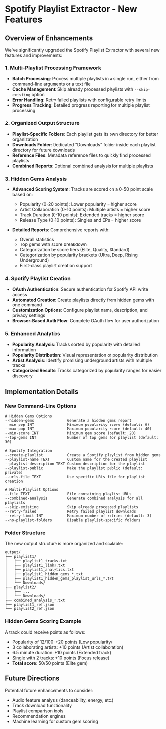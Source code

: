 # Spotify Playlist Extractor - New Features

## Overview of Enhancements

We've significantly upgraded the Spotify Playlist Extractor with several new features and improvements:

### 1. Multi-Playlist Processing Framework

- **Batch Processing**: Process multiple playlists in a single run, either from command-line arguments or a text file
- **Cache Management**: Skip already processed playlists with `--skip-existing` option
- **Error Handling**: Retry failed playlists with configurable retry limits
- **Progress Tracking**: Detailed progress reporting for multiple playlist processing

### 2. Organized Output Structure

- **Playlist-Specific Folders**: Each playlist gets its own directory for better organization
- **Downloads Folder**: Dedicated "Downloads" folder inside each playlist directory for future downloads
- **Reference Files**: Metadata reference files to quickly find processed playlists
- **Combined Reports**: Optional combined analysis for multiple playlists

### 3. Hidden Gems Analysis

- **Advanced Scoring System**: Tracks are scored on a 0-50 point scale based on:
  - Popularity (0-20 points): Lower popularity = higher score
  - Artist Collaboration (0-10 points): Multiple artists = higher score
  - Track Duration (0-10 points): Extended tracks = higher score
  - Release Type (0-10 points): Singles and EPs = higher score

- **Detailed Reports**: Comprehensive reports with:
  - Overall statistics
  - Top gems with score breakdown
  - Categorization by score tiers (Elite, Quality, Standard)
  - Categorization by popularity brackets (Ultra, Deep, Rising Underground)
  - First-class playlist creation support

### 4. Spotify Playlist Creation

- **OAuth Authentication**: Secure authentication for Spotify API write access
- **Automated Creation**: Create playlists directly from hidden gems with one command
- **Customization Options**: Configure playlist name, description, and privacy settings
- **Browser-Based Auth Flow**: Complete OAuth flow for user authorization

### 5. Enhanced Analytics

- **Popularity Analysis**: Tracks sorted by popularity with detailed information
- **Popularity Distribution**: Visual representation of popularity distribution
- **Artist Analysis**: Identify promising underground artists with multiple tracks
- **Categorized Results**: Tracks categorized by popularity ranges for easier discovery

## Implementation Details

### New Command-Line Options

```
# Hidden Gems Options
--hidden-gems               Generate a hidden gems report
--min-pop INT               Minimum popularity score (default: 0)
--max-pop INT               Maximum popularity score (default: 40)
--min-score INT             Minimum gem score (default: 20)
--top-gems INT              Number of top gems for playlist (default: 30)

# Spotify Integration
--create-playlist           Create a Spotify playlist from hidden gems
--playlist-name TEXT        Custom name for the created playlist
--playlist-description TEXT Custom description for the playlist
--playlist-public           Make the playlist public (default: private)
--urls-file TEXT            Use specific URLs file for playlist creation

# Multi-Playlist Options
--file TEXT                 File containing playlist URLs
--combined-analysis         Generate combined analysis for all playlists
--skip-existing             Skip already processed playlists
--retry-failed              Retry failed playlist downloads
--retry-limit INT           Maximum number of retries (default: 3)
--no-playlist-folders       Disable playlist-specific folders
```

### Folder Structure

The new output structure is more organized and scalable:

```
output/
├── playlist1/
│   ├── playlist1_tracks.txt
│   ├── playlist1_links.txt
│   ├── playlist1_analytics.txt
│   ├── playlist1_hidden_gems_*.txt
│   ├── playlist1_hidden_gems_playlist_urls_*.txt
│   └── Downloads/
├── playlist2/
│   ├── ...
│   └── Downloads/
├── combined_analysis_*.txt
├── playlist1_ref.json
└── playlist2_ref.json
```

### Hidden Gems Scoring Example

A track could receive points as follows:
- Popularity of 12/100: +20 points (Low popularity)
- 3 collaborating artists: +10 points (Artist collaboration)
- 6.5 minute duration: +10 points (Extended track)
- Single with 2 tracks: +10 points (Focus release)
- **Total score**: 50/50 points (Elite gem)

## Future Directions

Potential future enhancements to consider:
- Audio feature analysis (danceability, energy, etc.)
- Track download functionality
- Playlist comparison tools
- Recommendation engines
- Machine learning for custom gem scoring 